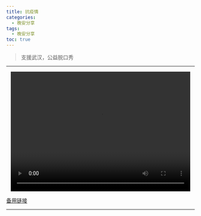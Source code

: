 ```yaml
---
title: 抗疫情
categories:
  - 晚安分享
tags:
  - 晚安分享
toc: true 
---
```



> 支援武汉，公益脱口秀


---

<p style="text-align:center">
   <video width="480" height="320" controls>
       <source src="/video/21.mp4">
   </video>
</p>
 <p><a href="/video/21.mp4">备用链接</a></p>
 
---






